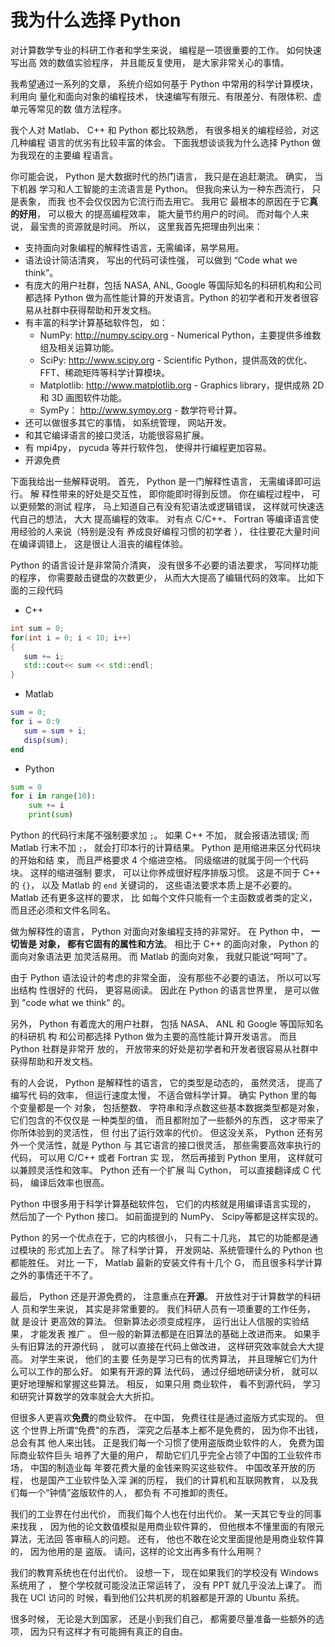 # 我为什么选择 Python 

对计算数学专业的科研工作者和学生来说， 编程是一项很重要的工作。 如何快速写出高
效的数值实验程序， 并且能反复使用， 是大家非常关心的事情。 

我希望通过一系列的文章， 系统介绍如何基于 Python 中常用的科学计算模块， 利用向
量化和面向对象的编程技术， 快速编写有限元、有限差分、有限体积、虚单元等常见的数
值方法程序。

我个人对 Matlab、 C++ 和 Python 都比较熟悉， 有很多相关的编程经验，对这几种编程
语言的优劣有比较丰富的体会。 下面我想谈谈我为什么选择 Python 做为我现在的主要编
程语言。 

你可能会说， Python 是大数据时代的热门语言， 我只是在追赶潮流。 确实， 当下机器
学习和人工智能的主流语言是 Python。 但我向来认为一种东西流行， 只是表象， 而我
也不会仅仅因为它流行而去用它。 我用它 最根本的原因在于它**真的好用**， 可以极大
的提高编程效率， 能大量节约用户的时间。 而对每个人来说， 最宝贵的资源就是时间。
所以， 这里我首先把理由列出来： 

* 支持面向对象编程的解释性语言，无需编译，易学易用。
* 语法设计简洁清爽， 写出的代码可读性强， 可以做到 “Code what we think”。
* 有庞大的用户社群，包括 NASA, ANL, Google 等国际知名的科研机构和公司都选择 Python
  做为高性能计算的开发语言。Python 的初学者和开发者很容易从社群中获得帮助和开发文档。
* 有丰富的科学计算基础软件包， 如：
    + NumPy:  http://numpy.scipy.org - Numerical Python，主要提供多维数组及相关运算功能。
    + SciPy:  http://www.scipy.org - Scientific Python，提供高效的优化、FFT、稀疏矩阵等科学计算模块。
    + Matplotlib: http://www.matplotlib.org - Graphics library，提供成熟 2D 和 3D 画图软件功能。
    + SymPy： http://www.sympy.org - 数学符号计算。
* 还可以做很多其它的事情， 如系统管理， 网站开发。
* 和其它编译语言的接口灵活，功能很容易扩展。
* 有 mpi4py， pycuda 等并行软件包， 使得并行编程更加容易。
* 开源免费



下面我给出一些解释说明。 首先， Python 是一门解释性语言， 无需编译即可运行。 解
释性带来的好处是交互性， 即你能即时得到反馈。 你在编程过程中， 可以更频繁的测试
程序， 马上知道自己有没有犯语法或逻辑错误， 这样就可快速迭代自己的想法， 大大
提高编程的效率。 对有点 C/C++、 Fortran 等编译语言使用经验的人来说（特别是没有
养成良好编程习惯的初学者 ）， 往往要花大量时间在编译调错上， 这是很让人沮丧的编程体验。 

Python 的语言设计是非常简介清爽， 没有很多不必要的语法要求， 写同样功能的程序，
你需要敲击键盘的次数更少， 从而大大提高了编辑代码的效率。 比如下面的三段代码

* C++

```c++
int sum = 0;
for(int i = 0; i < 10; i++)
{
   sum += i;
   std::cout<< sum << std::endl;
}
```

* Matlab

```matlab
sum = 0;
for i = 0:9
   sum = sum + i; 
   disp(sum);
end
```

* Python

```python
sum = 0
for i in range(10):
    sum += i
    print(sum)
```

Python 的代码行末尾不强制要求加 `;`。 如果 C++ 不加， 就会报语法错误; 而 Matlab
行末不加 `;`， 就会打印本行的计算结果。 Python 是用缩进来区分代码块的开始和结
束， 而且严格要求 4 个缩进空格。 同级缩进的就属于同一个代码块。 这样的缩进强制
要求， 可以让你养成很好程序排版习惯。 这是不同于 C++ 的 `{}`， 以及 Matlab 的
`end` 关键词的， 这些语法要求本质上是不必要的。 Matlab 还有更多这样的要求， 比
如每个文件只能有一个主函数或者类的定义， 而且还必须和文件名同名。 

做为解释性的语言， Python 对面向对象编程支持的非常好。 在 Python 中， **一切皆是
对象， 都有它固有的属性和方法**。 相比于 C++ 的面向对象， Python 的面向对象语法更
加灵活易用。 而 Matlab 的面向对象， 我就只能说“呵呵”了。 

由于 Python 语法设计的考虑的非常全面， 没有那些不必要的语法， 所以可以写出结构
性很好的 代码， 更容易阅读。 因此在 Python 的语言世界里， 是可以做到 "code what we
think" 的。 

另外， Python 有着庞大的用户社群， 包括 NASA、 ANL 和 Google 等国际知名的科研机
构 和公司都选择 Python 做为主要的高性能计算开发语言。 而且 Python 社群是非常开
放的， 开放带来的好处是初学者和开发者很容易从社群中获得帮助和开发文档。

有的人会说， Python 是解释性的语言， 它的类型是动态的， 虽然灵活， 提高了编写代
码的效率， 但运行速度太慢， 不适合做科学计算。 确实 Python 里的每个变量都是一个
对象， 包括整数、 字符串和浮点数这些基本数据类型都是对象， 它们包含的不仅仅是
一种类型的值， 而且都附加了一些额外的东西， 这才带来了你所体验到的灵活性， 但
付出了运行效率的代价。 但这没关系， Python 还有另外一个灵活性，就是 Python 与
其它语言的接口很灵活， 那些需要高效率执行的代码， 可以用 C/C++ 或者 Fortran 实
现， 然后再接到 Python 里用， 这样就可以兼顾灵活性和效率。 Python 还有一个扩展
叫 Cython， 可以直接翻译成 C 代码， 编译后效率也很高。

Python 中很多用于科学计算基础软件包， 它们的内核就是用编译语言实现的， 然后加了一个
Python 接口。 如前面提到的 NumPy、 Scipy等都是这样实现的。 

Python 的另一个优点在于，它的内核很小， 只有二十几兆， 其它的功能都是通过模块的
形式加上去了。 除了科学计算， 开发网站、系统管理什么的 Python 也都能胜任。 对比
一下， Matlab 最新的安装文件有十几个 G， 而且很多科学计算之外的事情还干不了。 

最后， Python 还是开源免费的， 注意重点在**开源**。 开放性对于计算数学的科研 人
员和学生来说， 其实是非常重要的。 我们科研人员有一项重要的工作任务， 就 是设计
更高效的算法。 但新算法必须变成程序， 运行出让人信服的实验结果， 才能发表 推广
。 但一般的新算法都是在旧算法的基础上改进而来。 如果手头有旧算法的开源代码 ，
就可以直接在代码上做改进， 这样研究效率就会大大提高。 对学生来说， 他们的主要
任务是学习已有的优秀算法， 并且理解它们为什么可以工作的那么好。 如果有开源的算
法代码， 通过仔细地研读分析， 就可以更好地理解和掌握这些算法。 相反， 如果只用
商业软件， 看不到源代码， 学习和研究计算数学的效率就会大大折扣。

但很多人更喜欢**免费**的商业软件。 在中国， 免费往往是通过盗版方式实现的。 但这
个世界上所谓“免费"的东西， 深究之后基本上都不是免费的， 因为你不出钱， 总会有其
他人来出钱。 正是我们每一个习惯了使用盗版商业软件的人， 免费为国际商业软件巨头
培养了大量的用户， 帮助它们几乎完全占领了中国的工业软件市场， 中国的制造业每
年要花费大量的金钱来购买这些软件。 中国改革开放的历程， 也是国产工业软件坠入深
渊的历程， 我们的计算机和互联网教育， 以及我们每一个“钟情”盗版软件的人， 都负有
不可推卸的责任。 

我们的工业界在付出代价， 而我们每个人也在付出代价。 某一天其它专业的同事来找我
， 因为他的论文数值模拟是用商业软件算的， 但他根本不懂里面的有限元算法，无法回
答审稿人的问题。 还有， 他也不敢在论文里面提他是用商业软件算的， 因为他用的是
盗版。 请问，这样的论文出再多有什么用啊？

我们的教育系统也在付出代价。 设想一下， 现在如果我们的学校没有 Windows 系统用了
， 整个学校就可能没法正常运转了， 没有 PPT 就几乎没法上课了。 而我在 UCI 访问的
时候，看到他们公共机房的机器都是开源的 Ubuntu 系统。

很多时候， 无论是大到国家， 还是小到我们自己， 都需要尽量准备一些额外的选项，
因为只有这样才有可能拥有真正的自由。












